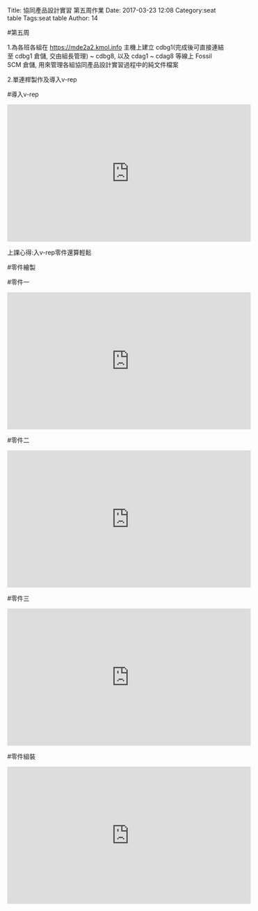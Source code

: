 Title: 協同產品設計實習 第五周作業
Date: 2017-03-23 12:08
Category:seat table
Tags:seat table
Author: 14



<!-- PELICAN_END_SUMMARY -->

#第五周

1.為各班各組在 https://mde2a2.kmol.info 主機上建立 cdbg1(完成後可直接連結至 cdbg1 倉儲, 交由組長管理) ~ cdbg8, 以及 cdag1 ~ cdag8 等線上 Fossil SCM 倉儲, 用來管理各組協同產品設計實習過程中的純文件檔案

2.單連桿製作及導入v-rep


#導入v-rep

<iframe width="560" height="315" src="https://www.youtube.com/embed/nAMGUbkAAB4" frameborder="0" allowfullscreen></iframe>


上課心得:入v-rep零件還算輕鬆


#零件繪製

#零件一
<iframe width="560" height="315" src="https://www.youtube.com/embed/_wyOKs1dtZY" frameborder="0" allowfullscreen></iframe>

#零件二
<iframe width="560" height="315" src="https://www.youtube.com/embed/zvmC53cNgho" frameborder="0" allowfullscreen></iframe>

#零件三
<iframe width="560" height="315" src="https://www.youtube.com/embed/vT5Of5lZQ9o" frameborder="0" allowfullscreen></iframe>

#零件組裝
<iframe width="560" height="315" src="https://www.youtube.com/embed/i9JAPF3phYo" frameborder="0" allowfullscreen></iframe>







